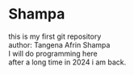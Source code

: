 # Shampa
this is my first git repository<Br>
author: Tangena Afrin Shampa <br>
I will do programming here <br>
after a long time in 2024 i am back.